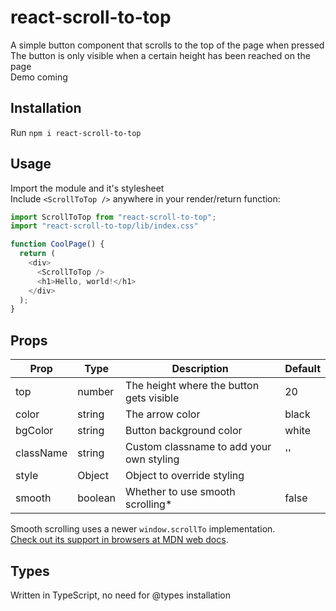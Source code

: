 # react-scroll-to-top

A simple button component that scrolls to the top of the page when pressed\
The button is only visible when a certain height has been reached on the page\
Demo coming

## Installation

Run `npm i react-scroll-to-top`

## Usage

Import the module and it's stylesheet\
Include `<ScrollToTop />` anywhere in your render/return function:

```js
import ScrollToTop from "react-scroll-to-top";
import "react-scroll-to-top/lib/index.css"

function CoolPage() {
  return (
    <div>
      <ScrollToTop />
      <h1>Hello, world!</h1>
    </div>
  );
}
```

## Props

| Prop      | Type    | Description                              | Default |
| --------- | ------- | ---------------------------------------- | ------- |
| top       | number  | The height where the button gets visible | 20      |
| color     | string  | The arrow color                          | black   |
| bgColor   | string  | Button background color                  | white   |
| className | string  | Custom classname to add your own styling | ''      |
| style     | Object  | Object to override styling               |         |
| smooth    | boolean | Whether to use smooth scrolling*         | false   |

Smooth scrolling uses a newer `window.scrollTo` implementation.\
[Check out its support in browsers at MDN web docs](https://developer.mozilla.org/en-US/docs/Web/API/Window/scrollTo).

## Types

Written in TypeScript, no need for @types installation
